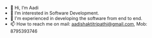 - 👋 Hi, I’m Aadi 
- 👀 I’m interested in Software Development.
- 🌱 I'm experienced in developing the software from end to end.
- 📫 How to reach me on mail: aadishaktitripathi@gmail.com, Mob: 8795393746

<!---
aadi1999/aadi1999 is a ✨ special ✨ repository because its `README.md` (this file) appears on your GitHub profile.
You can click the Preview link to take a look at your changes.
--->
